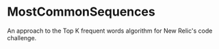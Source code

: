 # MostCommonSequences
An approach to the Top K frequent words algorithm for New Relic's code challenge.
